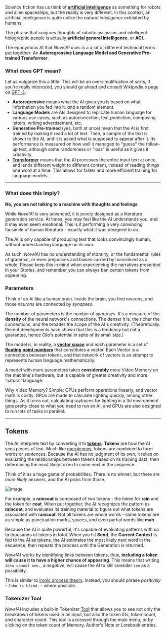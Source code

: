 Science fiction has us think of [**artificial intelligence**](https://en.wikipedia.org/wiki/Artificial_intelligence) as something for robots and alien spaceships, but the reality is very different. In this context, an artificial intelligence is quite unlike the *natural intelligence* exhibited by humans.

The phrase that conjures thoughts of robotic assassins and intelligent holographic people is actually [**artificial general intelligence**](https://en.wikipedia.org/wiki/Artificial_general_intelligence), or **AGI**.

The eponymous AI that *NovelAI* uses is a a lot of different technical terms put together: An **Autoregressive Language Model and Generative Pre-trained Transformer**.

### What does GPT mean?

Let us vulgarize this a little. This will be an oversimplification of sorts, if you're really interested, you should go ahead and consult Wikipedia's page on [GPT-3](https://en.wikipedia.org/wiki/GPT-3).

- **Autoregressive** means what the AI gives you is based on what information you fed into it, *and* a random element.
- **Language Models** are AIs designed to replicate human language for various use cases, such as autocorrection, text prediction, composing letters, writing advertisement, etc.
- **Generative Pre-trained** (yes, both at once) mean that the AI is first trained by making it read a lot of text. Then, a sample of the text is shown to the AI, and it is asked what is supposed to appear after it. Its performance is measured on how well it managed to "guess" the follow-up text, although some randomness or "loss" is useful as it gives it creativity.
- [**Transformer**](https://en.wikipedia.org/wiki/Transformer_(machine_learning_model)) means that the AI processes the entire input text at once, and lends different weight to different content, instead of reading things one word at a time. This allows for faster and more efficient training for
language models.

***

### What does this imply?

**No, you are not talking to a machine with thoughts and feelings**.

While *NovelAI* is very advanced, it is purely designed as a literature generation service. At times, you may feel like the AI understands you, and it may even seem emotional. This is it performing a very convincing facsimile of human literature - exactly what it was designed to do.

The AI is only capable of producing text that looks convincingly human, without understanding language on its own.

As such, *NovelAI* has no understanding of morality, or the fundamental rules of grammar, or even prejudices and biases carried by humankind as a whole. Please keep this in mind when experiencing the narratives presented in your Stories, and remember you can always ban certain tokens from appearing.

### Parameters

Think of an AI like a human brain. Inside the brain, you find *neurons*, and those *neurons* are connected by *synapses*.

The number of parameters is the number of *synapses*. It's a measure of the **density** of the neural network's connections. The denser it is, the richer the connections, and the broader the scope of the AI's creativity. (Theoretically. Recent developments have shown that this is a tendency but not a guarantee, hence Clio's potential in spite of its small size.)

The model is, in reality, a [**vector space**](https://en.wikipedia.org/wiki/Vector_space) and each parameter is a set of [**floating point numbers**](https://en.wikipedia.org/wiki/Floating-point_arithmetic) that constitutes a vector. Each Vector is a connection between tokens, and that network of vectors is an attempt to represents human language mathematically.

A model with more parameters takes **considerably** more Video Memory on the machine's hardware, but is capable of greater creativity and more 'natural' language.

Why Video Memory? Simple: CPUs perform operations linearly, and vector math is costly. GPUs are made to calculate lighting quickly, among other things. As it turns out, calculating raytraces for lighting in a 3d environment gets pretty close to what you need to run an AI, and GPUs are also designed to run lots of tasks in parallel.

***

## Tokens

The AI interprets text by converting it to [**tokens**](https://en.wikipedia.org/wiki/Lexical_analysis#tokenization). **Tokens** are how the AI sees pieces of text. Much like [morphemes](https://en.wikipedia.org/wiki/Morpheme), tokens are combined to form words or sentences. Because the AI has no judgment of its own, it relies on evaluating the relationships between tokens based on its training data, then determining the most likely token to come next in the sequence.

Think of it as a huge game of probabilities. There is no winner, but there are *more likely* answers, and the AI picks from those.

![image](https://github.com/TapwaveZodiac/novelaiUKB/assets/35267604/c7da11f4-0f02-4a54-97f3-ced9e4a25cf0)

For example, a **raincoat** is composed of two tokens - the token for **rain** and the token for **coat**. When put together, the AI recognizes the pattern as **raincoat**, and evaluates its training material to figure out what tokens are associated with **raincoat**. Not all tokens are whole words - some tokens are as simple as punctuation marks, spaces, and even partial words like **mah**.

Because the AI is quite powerful, it's capable of evaluating patterns with up to thousands of tokens in total. When you hit **Send**, the **Current Context** is fed to the AI as tokens, the AI estimates the most likely next word in the sequence, then repeats the process until the Generation is returned.

*NovelAI* works by identifying links between tokens, thus, **including a token will cause it to have a higher chance of appearing**. This means that writing `John cannot see.`, a *negative*, will cause the AI to still consider `see` as a possibility.

This is similar to [ironic process theory](https://en.wikipedia.org/wiki/Ironic_process_theory). Instead, you should phrase *positively* - `John is blind.` - where possible.

### Tokenizer Tool

*NovelAI* includes a built-in Tokenizer [Tool](Tools) that allows you to see not only the breakdown of tokens used in an input, but also the token IDs, token count, and character count.
This tool is accessed through the main menu, or by clicking on the token count of Memory, Author's Note or Lorebook entries.